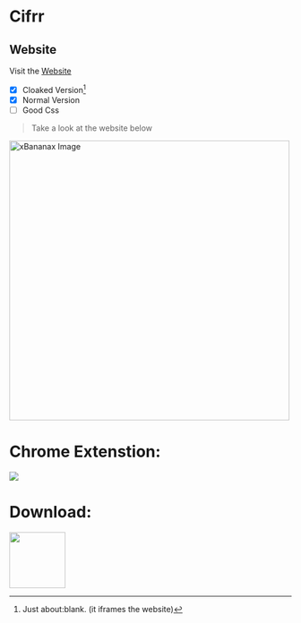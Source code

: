 # Cifrr
## Website

Visit the [Website](https://launcher.cifrr.repl.co)

- [x] Cloaked Version[^1]
- [x] Normal Version
- [ ] Good Css

> Take a look at the website below 
<img width="500" alt="xBananax Image" src="https://github.com/jscreator123/banana/assets/64395272/c80d7b1e-f035-44fc-910b-956105fcb8a8">



# Chrome Extenstion:
[<img src="https://camo.githubusercontent.com/63a0f5533a0293c613006e343d768a49c62839ddf3f39ecfd91da9e5242fe496/68747470733a2f2f73746f726167652e676f6f676c65617069732e636f6d2f7765622d6465762d75706c6f6164732f696d6167652f576c443877433667386b685957504a5573516365516b6858536c76312f55563443347962654254735a74343355347869732e706e67">](https://chrome.google.com/webstore/detail/mdbodfafdfpmafnkdlbkfaefbdodbenm/)




# Download:
[<img width="100px" src="https://cdn.pixabay.com/photo/2016/12/18/13/45/download-1915753_960_720.png">](https://replit.com/@Cifrr/Cifrr.zip)

[^1]: Just about:blank. (it iframes the website)
